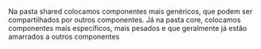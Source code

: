 Na pasta shared colocamos componentes mais
genéricos, que podem ser compartilhados por
outros componentes. Já na pasta core,
colocamos componentes mais específicos, 
mais pesados e que geralmente já estão
amarrados a outros componentes
